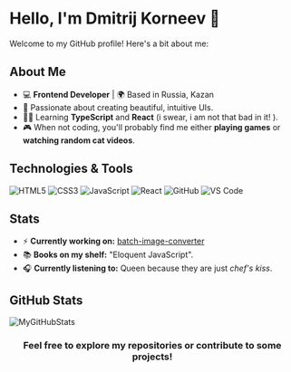 # Hello, I'm Dmitrij Korneev 👋

Welcome to my GitHub profile! Here's a bit about me:

## About Me
- 💻 **Frontend Developer** | 🌍 Based in Russia, Kazan
- 🎨 Passionate about creating beautiful, intuitive UIs.
- 🧑‍🏫 Learning **TypeScript** and **React** (i swear, i am not that bad in it! ).
- 🎮 When not coding, you'll probably find me either **playing games** or **watching random cat videos**.
  
## Technologies & Tools
![HTML5](https://img.shields.io/badge/HTML5-000000?style=for-the-badge&logo=html5&logoColor=E34F26)
![CSS3](https://img.shields.io/badge/CSS3-000000?style=for-the-badge&logo=css3&logoColor=1572B6)
![JavaScript](https://img.shields.io/badge/JavaScript-000000?style=for-the-badge&logo=javascript&logoColor=F7DF1E)
![React](https://img.shields.io/badge/React-000000?style=for-the-badge&logo=react&logoColor=61DAFB)
![GitHub](https://img.shields.io/badge/GitHub-000000?style=for-the-badge&logo=github&logoColor=white)
![VS Code](https://img.shields.io/badge/VS%20Code-000000?style=for-the-badge&logo=visualstudiocode&logoColor=007ACC)

## Stats


- ⚡ **Currently working on:** [batch-image-converter](https://glitch.me/batch-image-converter)
- 📚 **Books on my shelf:** "Eloquent JavaScript".
- 🎧 **Currently listening to:** Queen because they are just *chef's kiss*.

## GitHub Stats
![MyGitHubStats](https://github-readme-stats.vercel.app/api?username=dmitrijkorneev&show_icons=true&hide_title=true&count_private=true&hide=prs&theme=dark&line_height=28)

<h3 align="center">Feel free to explore my repositories or contribute to some projects! </h3>
